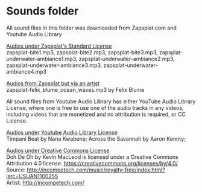 # Sounds folder

All sound files in this folder was downloaded from Zapsplat.com and Youtube Audio Library

<u> Audios under Zapsplat's Standard License</u>
<br>
zapsplat-bite1.mp3, zapsplat-bite2.mp3, zapsplat-bite3.mp3, zapsplat-underwater-ambiance1.mp3, zapsplat-underwater-ambiance2.mp3, zapsplat-underwater-ambiance3.mp3, zapsplat-underwater-ambiance4.mp3

<u> Audios from Zapsplat but via an artist</u>
<br>
zapsplat-felix_blume_ocean_waves.mp3 by Felix Blume


All sound files from Youtube Audio Library has either YouTube Audio Library License, where one is free to use one of the audio tracks in any videos, including videos that are monetized and no attribution is required, or CC License.

<u> Audios under Youtube Audio Library License</u>
<br>
Timpani Beat by Nana Kwabena; Across the Savannah by Aaron Kennty;

<u> Audios under Creative Commons License</u>
<br>
Doh De Oh by Kevin MacLeod is licensed under a Creative Commons Attribution 4.0 license. https://creativecommons.org/licenses/by/4.0/
<br>
Source: http://incompetech.com/music/royalty-free/index.html?isrc=USUAN1100255
<br>
Artist: http://incompetech.com/
